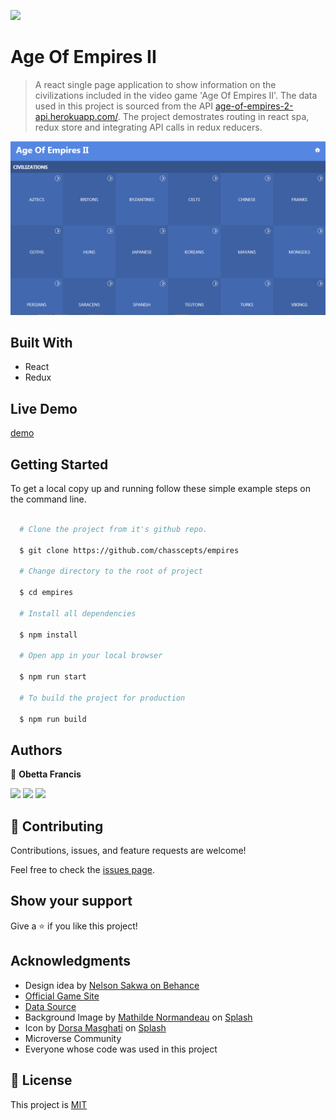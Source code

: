 ![](https://img.shields.io/badge/Microverse-blueviolet)

# Age Of Empires II

> A react single page application to show information on the civilizations included in the video game 'Age Of Empires II'. The data used in this project is sourced from the API [age-of-empires-2-api.herokuapp.com/](https://age-of-empires-2-api.herokuapp.com/docs/). The project demostrates routing in react spa, redux store and integrating API calls in redux reducers.

![screenshot](./app_screenshot.png)

## Built With

- React
- Redux

## Live Demo

[demo](https://chass-empires.herokuapp.com/)

## Getting Started

To get a local copy up and running follow these simple example steps on the command line.

```bash

  # Clone the project from it's github repo.

  $ git clone https://github.com/chasscepts/empires

  # Change directory to the root of project

  $ cd empires

  # Install all dependencies

  $ npm install

  # Open app in your local browser

  $ npm run start

  # To build the project for production

  $ npm run build

```

## Authors

👤 **Obetta Francis**

[![](https://img.shields.io/badge/GitHub-100000?style=for-the-badge&logo=github&logoColor=white)](https://github.com/chasscepts) [![](https://img.shields.io/badge/Twitter-1DA1F2?style=for-the-badge&logo=twitter&logoColor=white)](https://twitter.com/chasscepts) [![](https://img.shields.io/badge/LinkedIn-0077B5?style=for-the-badge&logo=linkedin&logoColor=white)](https://www.linkedin.com/in/chasscepts/)

## 🤝 Contributing

Contributions, issues, and feature requests are welcome!

Feel free to check the [issues page](https://github.com/chasscepts/empires/issues).

## Show your support

Give a ⭐️ if you like this project!

## Acknowledgments
- Design idea by [Nelson Sakwa on Behance](https://www.behance.net/sakwadesignstudio)
- [Official Game Site](https://www.ageofempires.com/games/aoeiide/)
- [Data Source](https://age-of-empires-2-api.herokuapp.com/docs/)
- Background Image by [Mathilde Normandeau](https://unsplash.com/@mathildeeee?utm_source=unsplash&utm_medium=referral&utm_content=creditCopyText) on [Splash](https://unsplash.com/s/photos/blue?utm_source=unsplash&utm_medium=referral&utm_content=creditCopyText)
- Icon by [Dorsa Masghati](https://unsplash.com/@dorsamasghati?utm_source=unsplash&utm_medium=referral&utm_content=creditCopyText) on [Splash](https://unsplash.com/s/photos/blue?utm_source=unsplash&utm_medium=referral&utm_content=creditCopyText)
- Microverse Community
- Everyone whose code was used in this project

## 📝 License

This project is [MIT](./LICENSE)
